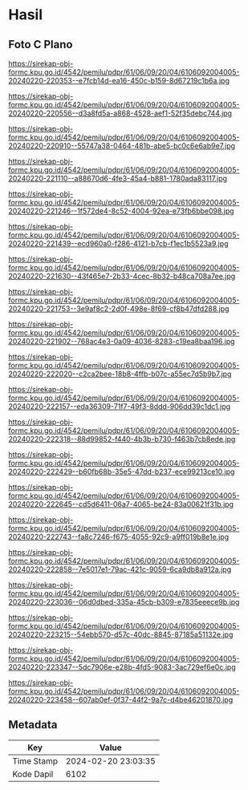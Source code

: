 # Hasil

## Foto C Plano

https://sirekap-obj-formc.kpu.go.id/4542/pemilu/pdpr/61/06/09/20/04/6106092004005-20240220-220353--e7fcb14d-ea16-450c-b159-8d67219c1b6a.jpg

https://sirekap-obj-formc.kpu.go.id/4542/pemilu/pdpr/61/06/09/20/04/6106092004005-20240220-220556--d3a8fd5a-a868-4528-aef1-52f35debc744.jpg

https://sirekap-obj-formc.kpu.go.id/4542/pemilu/pdpr/61/06/09/20/04/6106092004005-20240220-220910--55747a38-0464-481b-abe5-bc0c6e6ab9e7.jpg

https://sirekap-obj-formc.kpu.go.id/4542/pemilu/pdpr/61/06/09/20/04/6106092004005-20240220-221110--a88670d6-4fe3-45a4-b881-1780ada83117.jpg

https://sirekap-obj-formc.kpu.go.id/4542/pemilu/pdpr/61/06/09/20/04/6106092004005-20240220-221246--1f572de4-8c52-4004-92ea-e73fb6bbe098.jpg

https://sirekap-obj-formc.kpu.go.id/4542/pemilu/pdpr/61/06/09/20/04/6106092004005-20240220-221439--ecd960a0-f286-4121-b7cb-f1ec1b5523a9.jpg

https://sirekap-obj-formc.kpu.go.id/4542/pemilu/pdpr/61/06/09/20/04/6106092004005-20240220-221630--43f465e7-2b33-4cec-8b32-b48ca708a7ee.jpg

https://sirekap-obj-formc.kpu.go.id/4542/pemilu/pdpr/61/06/09/20/04/6106092004005-20240220-221753--3e9af8c2-2d0f-498e-8f69-cf8b47dfd288.jpg

https://sirekap-obj-formc.kpu.go.id/4542/pemilu/pdpr/61/06/09/20/04/6106092004005-20240220-221902--768ac4e3-0a09-4036-8283-c19ea8baa196.jpg

https://sirekap-obj-formc.kpu.go.id/4542/pemilu/pdpr/61/06/09/20/04/6106092004005-20240220-222020--c2ca2bee-18b8-4ffb-b07c-a55ec7d5b9b7.jpg

https://sirekap-obj-formc.kpu.go.id/4542/pemilu/pdpr/61/06/09/20/04/6106092004005-20240220-222157--eda36309-71f7-49f3-8ddd-906dd39c1dc1.jpg

https://sirekap-obj-formc.kpu.go.id/4542/pemilu/pdpr/61/06/09/20/04/6106092004005-20240220-222318--88d99852-f440-4b3b-b730-f463b7cb8ede.jpg

https://sirekap-obj-formc.kpu.go.id/4542/pemilu/pdpr/61/06/09/20/04/6106092004005-20240220-222429--b60fb68b-35e5-47dd-b237-ece99213ce10.jpg

https://sirekap-obj-formc.kpu.go.id/4542/pemilu/pdpr/61/06/09/20/04/6106092004005-20240220-222645--cd5d6411-06a7-4065-be24-83a00621f31b.jpg

https://sirekap-obj-formc.kpu.go.id/4542/pemilu/pdpr/61/06/09/20/04/6106092004005-20240220-222743--fa8c7246-f675-4055-92c9-a9ff019b8e1e.jpg

https://sirekap-obj-formc.kpu.go.id/4542/pemilu/pdpr/61/06/09/20/04/6106092004005-20240220-222858--7e5017e1-79ac-421c-9059-6ca9db8a912a.jpg

https://sirekap-obj-formc.kpu.go.id/4542/pemilu/pdpr/61/06/09/20/04/6106092004005-20240220-223036--06d0dbed-335a-45cb-b309-e7835eeece9b.jpg

https://sirekap-obj-formc.kpu.go.id/4542/pemilu/pdpr/61/06/09/20/04/6106092004005-20240220-223215--54ebb570-d57c-40dc-8845-87185a51132e.jpg

https://sirekap-obj-formc.kpu.go.id/4542/pemilu/pdpr/61/06/09/20/04/6106092004005-20240220-223347--5dc7906e-e28b-4fd5-9083-3ac729ef6e0c.jpg

https://sirekap-obj-formc.kpu.go.id/4542/pemilu/pdpr/61/06/09/20/04/6106092004005-20240220-223458--607ab0ef-0f37-44f2-9a7c-d4be46201870.jpg


## Metadata

| Key        | Value               |
| ---------- | ------------------- |
| Time Stamp | 2024-02-20 23:03:35 |
| Kode Dapil | 6102                |



